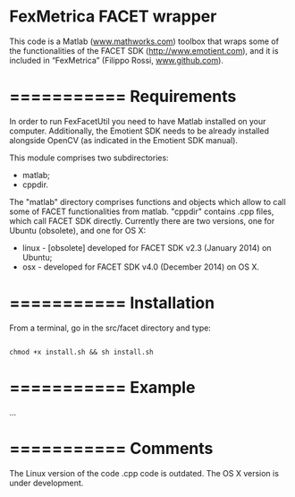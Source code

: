 
FexMetrica FACET wrapper
===========

This code is a Matlab (www.mathworks.com) toolbox that wraps some of the functionalities of the FACET SDK (http://www.emotient.com), and it is included in “FexMetrica” (Filippo Rossi, www.github.com).

===========
Requirements
===========

In order to run FexFacetUtil you need to have Matlab installed on your computer. Additionally, the Emotient SDK needs to be already installed alongside OpenCV (as indicated in the Emotient SDK manual).

This module comprises two subdirectories:

 * matlab;
 * cppdir.

The "matlab" directory comprises functions and objects which allow to call some of FACET functionalities from matlab. "cppdir" contains .cpp files, which call FACET SDK directly. Currently there are two versions, one for Ubuntu (obsolete), and one for OS X:

 * linux - [obsolete] developed for FACET SDK v2.3 (January 2014) on Ubuntu;
 * osx - developed for FACET SDK v4.0 (December 2014) on OS X.

===========
Installation
===========

From a terminal, go in the src/facet directory and type:

```

chmod +x install.sh && sh install.sh

```

===========
Example
===========

...

===========
Comments
===========

The Linux version of the code .cpp code is outdated. The OS X version is under development. 